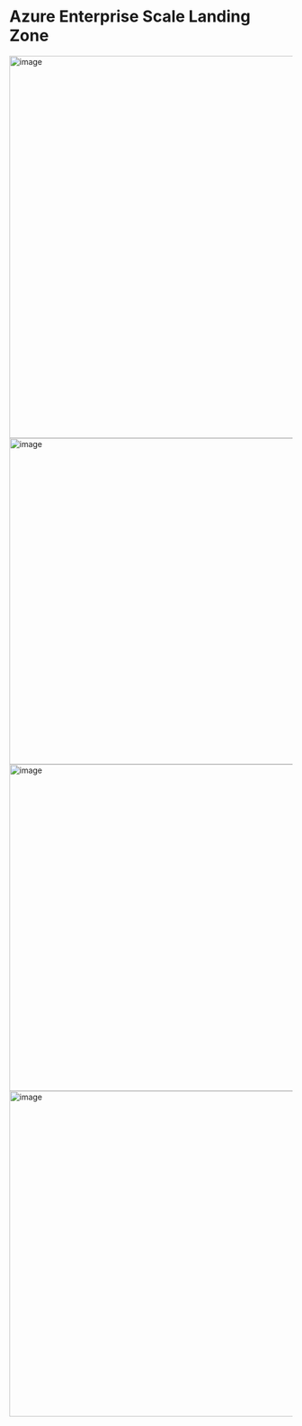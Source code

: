 # Azure Enterprise Scale Landing Zone


<img width="680" alt="image" src="https://user-images.githubusercontent.com/22677711/162624801-4a5dcd8a-1c90-43db-b0ec-c4aa44fbb6a8.png">

<img width="580" alt="image" src="https://user-images.githubusercontent.com/22677711/162624819-e9f36bb7-a0f9-4030-a878-e134de8232b8.png">


<img width="581" alt="image" src="https://user-images.githubusercontent.com/22677711/162624834-f35c0fd0-3767-4e1d-90ac-4969a0e33c05.png">


<img width="579" alt="image" src="https://user-images.githubusercontent.com/22677711/162624850-c9fd513a-1e7b-4c5e-bb36-eefad3c8047b.png">


